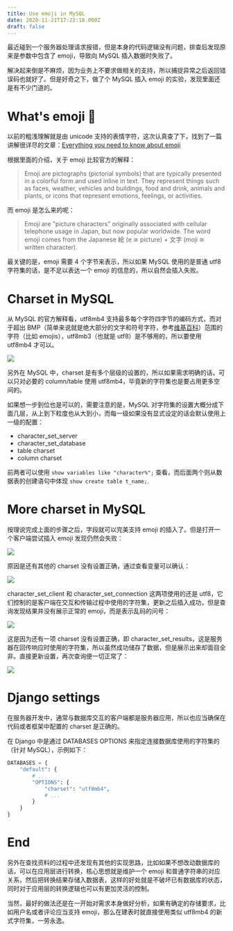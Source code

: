 ```yaml
---
title: Use emoji in MySQL
date: 2020-11-21T17:22:18.000Z
draft: false
---
```


最近碰到一个服务器处理请求报错，但是本身的代码逻辑没有问题，排查后发现原来是参数中包含了 emoji，导致向 MySQL 插入数据时失败了。

解决起来倒是不麻烦，因为业务上不要求做相关的支持，所以捕捉异常之后返回错误码也就好了。但是好奇之下，做了个 MySQL 插入 emoji 的实验，发现里面还是有不少门道的。

# What's emoji 🧐

以前的粗浅理解就是由 unicode 支持的表情字符，这次认真查了下，找到了一篇讲解很详尽的文章：[Everything you need to know about emoji](https://www.smashingmagazine.com/2016/11/character-sets-encoding-emoji/)

根据里面的介绍，关于 emoji 比较官方的解释：

> Emoji are pictographs (pictorial symbols) that are typically presented in a colorful form and used inline in text. They represent things such as faces, weather, vehicles and buildings, food and drink, animals and plants, or icons that represent emotions, feelings, or activities.

而 emoji 是怎么来的呢：

> Emoji are "picture characters" originally associated with cellular telephone usage in Japan, but now popular worldwide. The word emoji comes from the Japanese 絵 (e ≅ picture) + 文字 (moji ≅ written character).

最关键的是，emoji 需要 4 个字节来表示，所以如果 MySQL 使用的是普通 utf8 字符集的话，是不足以表达一个 emoji 的信息的，所以自然会插入失败。

# Charset in MySQL

从 MySQL 的官方解释看，utf8mb4 支持最多每个字符四字节的编码方式，而对于超出 BMP（简单来说就是绝大部分的文字和符号字符，参考[维基百科](https://en.wikipedia.org/wiki/Plane_(Unicode))）范围的字符（比如 emojis），utf8mb3（也就是 utf8）是不够用的，所以要使用 utf8mb4 才可以。

![](https://static.iamgodot.com/content/images/2242299f3a78a9008c42e9162d4c31ee.png)

另外在 MySQL 中，charset 是有多个层级的设置的，所以如果需求明确的话，可以只对必要的 column/table 使用 utf8mb4，毕竟新的字符集也是要占用更多空间的。

如果想一步到位也是可以的，需要注意的是，MySQL 对字符集的设置大概分成下面几层，从上到下粒度也从大到小，而每一级如果没有显式设定的话会默认使用上一级的配置：

- character_set_server
- character_set_database
- table charset
- column charset

前两者可以使用 `show variables like "character%";` 查看，而后面两个则从数据表的创建语句中体现 `show create table t_name;`.

# More charset in MySQL

按理说完成上面的步骤之后，字段就可以完美支持 emoji 的插入了。但是打开一个客户端尝试插入 emoji 发现仍然会失败：

![](https://static.iamgodot.com/content/images/4ba81444f24f7e49aecb7cbf9f8605f1.png)

原因是还有其他的 charset 没有设置正确，通过查看变量可以确认：

![](https://static.iamgodot.com/content/images/f052fdc1a96804c876dc089077cdd657.png)

character_set_client 和 character_set_connection 这两项使用的还是 utf8，它们控制的是客户端在交互和传输过程中使用的字符集，更新之后插入成功，但是查询发现结果并没有展示正常的 emoji，而是表示乱码的问号：

![](https://static.iamgodot.com/content/images/66ff09d89c59a36755278c296462ae09.png)

这是因为还有一项 charset 没有设置正确，即 character_set_results，这是服务器在回传响应时使用的字符集，所以虽然成功储存了数据，但是展示出来却面目全非。直接更新设置，再次查询便一切正常了：

![](https://static.iamgodot.com/content/images/9bca21f21f1dc99235efa27a1e51e1d3.png)

# Django settings

在服务器开发中，通常与数据库交互的客户端都是服务器应用，所以也应当确保在代码或者框架中配置的 charset 是正确的。

在 Django 中是通过 DATABASES OPTIONS 来指定连接数据库使用的字符集的（针对 MySQL），示例如下：

```python
DATABASES = {
    "default": {
        # ...
        "OPTIONS": {
            "charset": "utf8mb4",
            # ...
        }
    }
}
```

# End

另外在查找资料的过程中还发现有其他的实现思路，比如如果不想改动数据库的话，可以在应用层进行转换，核心思想就是维护一个 emoji 和普通字符串的对应关系，然后把转换结果存储入数据表，这样的好处就是不破坏已有数据库的状态，同时对于应用层的转换逻辑也可以有更加灵活的控制。

当然，最好的做法还是在一开始对需求本身做好分析，如果有确定的存储要求，比如用户名或者评论应当支持 emoji，那么在建表时就直接使用类似 utf8mb4 的新式字符集，一劳永逸。

